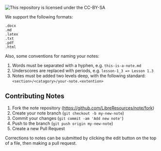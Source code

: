 ![This repository is licensed under the CC-BY-SA](https://raw.githubusercontent.com/LibreResources/note/master/CC-BY-SA_icon.svg?sanitize=true)

We support the following formats:
```
.docx
.md
.latex
.txt
.pdf
.html
```

Also, some conventions for naming your notes:

1. Words must be separated with a hyphen, e.g. `this-is-a-note.md`
2. Underscores are replaced with periods, e.g. `lesson-1_3 => Lesson 1.3`
3. Notes must be added two levels deep, with the following standard:
```<section>/<catagory>/your-note.<extention>```

## Contributing Notes

1. Fork the note repository (<https://github.com/LibreResources/note/fork>)
2. Create your note branch (`git checkout -b my-new-note`)
3. Commit your changes (`git commit -am 'Add new note'`)
4. Push to the branch (`git push origin my-new-note`)
5. Create a new Pull Request

Corrections to notes can be submitted by clicking the edit button on the top of a file, then making a pull request.
